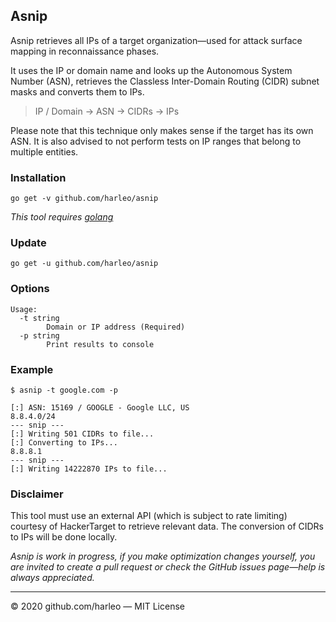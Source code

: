 
## Asnip
Asnip retrieves all IPs of a target organization&mdash;used for attack surface mapping in reconnaissance phases.

It uses the IP or domain name and looks up the Autonomous System Number (ASN), retrieves the Classless Inter-Domain Routing (CIDR) subnet masks and converts them to IPs.

>IP / Domain &rarr; ASN &rarr; CIDRs &rarr; IPs

Please note that this technique only makes sense if the target has its own ASN. It is also advised to not perform tests on IP ranges that belong to multiple entities.

### Installation
`go get -v github.com/harleo/asnip`

_This tool requires [golang](https://golang.org/)_

### Update
`go get -u github.com/harleo/asnip`

### Options

```console
Usage:
  -t string
        Domain or IP address (Required)
  -p string
        Print results to console
```

### Example

```console
$ asnip -t google.com -p

[:] ASN: 15169 / GOOGLE - Google LLC, US
8.8.4.0/24
--- snip ---
[:] Writing 501 CIDRs to file...
[:] Converting to IPs...
8.8.8.1
--- snip ---
[:] Writing 14222870 IPs to file...
```

### Disclaimer
This tool must use an external API (which is subject to rate limiting) courtesy of HackerTarget to retrieve relevant data. The conversion of CIDRs to IPs will be done locally.

_Asnip is work in progress, if you make optimization changes yourself, you are invited to create a pull request or check the GitHub issues page&mdash;help is always appreciated._

---

&copy; 2020 github.com/harleo &mdash; MIT License